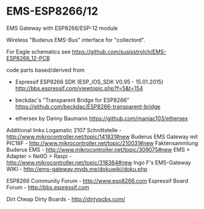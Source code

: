 # EMS-ESP8266/12
EMS Gateway with ESP8266/ESP-12 module

Wireless "Buderus EMS-Bus" interface for "collectord".

For Eagle schematics see https://github.com/susisstrolch/EMS-ESP8266_12-PCB

code parts based/derived from
- Espressif ESP8266 SDK (ESP_IOS_SDK V0.95 - 15.01.2015)
  http://bbs.espressif.com/viewtopic.php?f=5&t=154

- beckdac's "Transparent Bridge for ESP8266"
  https://github.com/beckdac/ESP8266-transparent-bridge
	
- ethersex by Danny Baumann
  https://github.com/maniac103/ethersex

Additional links
  Logamatic 2107 Schnittstelle   - http://www.mikrocontroller.net/topic/141831#new
  Buderus EMS Gateway mit PIC18F - http://www.mikrocontroller.net/topic/210031#new
  Faktensammlung Buderus EMS     - http://www.mikrocontroller.net/topic/309075#new
  EMS > Adapter > NetIO > Raspi  - http://www.mikrocontroller.net/topic/318364#new
  Ingo F's EMS-Gateway WIKI      - http://ems-gateway.myds.me/dokuwiki/doku.php

  ESP8266 Community Forum        - http://www.esp8266.com
  Espressif Board Forum          - http://bbs.espressif.com

  Dirt Cheap Dirty Boards        - http://dirtypcbs.com/

